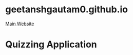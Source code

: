 # geetanshgautam0.github.io

[Main Website]("https://geetanshgautam.wixsite.com/home")

# Quizzing Application

